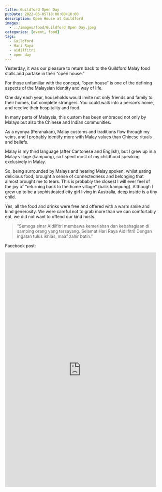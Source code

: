 ```yaml
---
title: Guildford Open Day
pubDate: 2022-05-05T18:00:00+10:00
description: Open House at Guildford
images:
  - ../images/food/Guildford Open Day.jpeg
categories: [event, food]
tags:
  - Guildford
  - Hari Raya
  - aidilfitri
  - open day
---
```


Yesterday, it was our pleasure to return back to the Guildford Malay food stalls and partake in their “open house.”

For those unfamiliar with the concept, “open house” is one of the defining aspects of the Malaysian identity and way of life.

One day each year, households would invite not only friends and family to their homes, but complete strangers. You could walk into a person’s home, and receive their hospitality and food.

In many parts of Malaysia, this custom has been embraced not only by Malays but also the Chinese and Indian communities.

As a nyonya (Peranakan), Malay customs and traditions flow through my veins, and I probably identify more with Malay values than Chinese rituals and beliefs.

Malay is my third language (after Cantonese and English), but I grew up in a Malay village (kampung), so I spent most of my childhood speaking exclusively in Malay.

So, being surrounded by Malays and hearing Malay spoken, whilst eating delicious food, brought a sense of connectedness and belonging that almost brought me to tears. This is probably the closest I will ever feel of the joy of “returning back to the home village” (balik kampung). Although I grew up to be a sophisticated city girl living in Australia, deep inside is a tiny child.

Yes, all the food and drinks were free and offered with a warm smile and kind generosity. We were careful not to grab more than we can comfortably eat, we did not want to offend our kind hosts.

> “Semoga sinar Aidilfitri membawa kemeriahan dan kebahagiaan di samping orang yang tersayang. Selamat Hari Raya Aidilfitri! Dengan ingatan tulus ikhlas, maaf zahir batin.”

Facebook post:

<iframe src="https://www.facebook.com/plugins/post.php?href=https%3A%2F%2Fwww.facebook.com%2Fchris1.tham%2Fposts%2Fpfbid0354GrbWvd4A5agrnWVX4TorHNSRJNLZhwGiZffyqK8E4tsBHKP7rDmwaKdaRohkxBl&show_text=true&width=500" width="500" height="773" style="border:none;overflow:hidden" scrolling="no" frameborder="0" allowfullscreen="true" allow="autoplay; clipboard-write; encrypted-media; picture-in-picture; web-share"></iframe>
